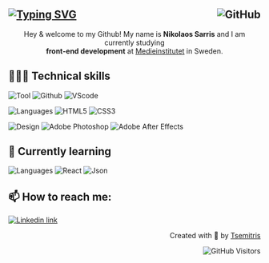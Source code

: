 [![Typing SVG](https://readme-typing-svg.demolab.com?font=Segoe+UI+medium&pause=29&color=000000&vCenter=true&width=435&height=25&lines=Welcome;V%C3%A4lkommen;Velkommen;Tervetuloa;Welkom;%CE%9A%CE%B1%CE%BB%CF%8E%CF%82+%CE%AE%CF%81%CE%B8%CE%B1%CF%84%CE%B5;Dobrodo%C5%A1li;Witamy;%D0%94%D0%BE%D0%B1%D1%80%D0%B5%D0%B4%D0%BE%D1%98%D0%B4%D0%B5%D0%BD;Benvenuta;Velkominn;Bine+ati+venit;%E6%AC%A2%E8%BF%8E;%D9%85%D8%B1%D8%AD%D8%A8%D8%A7%D9%8B;%ED%99%98%EC%98%81)](https://git.io/typing-svg) <img align="right" alt="GitHub" src="https://img.shields.io/badge/dynamic/json?style=for-the-badge&logo=github&label=Followers&query=%24.data.totalSubs&url=https%3A%2F%2Fapi.spencerwoo.com%2Fsubstats%2F%3Fsource%3Dgithub%26queryKey%3Dtsemitris&longCache=true"/>
----------
<!--
[![GitHub followers](https://img.shields.io/github/followers/tsemitris.svg?style=for-the-badge&logo=github&logoColor=white&label=Followers)](https://github.com/tsemitris?tab=followers)
-->

<!-- Header text -->
<p align="center"> 
  Hey & welcome to my Github! My name is <b>Nikolaos Sarris</b> and I am currently studying <br><b>front-end development</b> at <a href="https://medieinstitutet.se/">Medieinstitutet</a> in Sweden.
</p>



## 👨🏻‍💻 Technical skills 


![Tool](https://img.shields.io/badge/tools-grey.svg?style=for-the-badge&logoColor=white)
![Github](https://img.shields.io/badge/GitHub-100000?style=for-the-badge&logo=github&logoColor=white)
![VScode](https://img.shields.io/badge/VSCode-0078D4?style=for-the-badge&logo=visual%20studio%20code&logoColor=white&color=black)




![Languages](https://img.shields.io/badge/Languages-grey.svg?style=for-the-badge&logoColor=white)
![HTML5](https://img.shields.io/badge/HTML5-E34F26?style=for-the-badge&logo=html5&logoColor=white&color=DB5F45)
![CSS3](https://img.shields.io/badge/CSS3-1572B6?style=for-the-badge&logo=css3&logoColor=white&color=DB5F45)


![Design](https://img.shields.io/badge/Design-grey.svg?style=for-the-badge&logoColor=white)
![Adobe Photoshop](https://img.shields.io/badge/Adobe%20Photoshop-31A8FF?style=for-the-badge&logo=Adobe%20Photoshop&logoColor=white&color=black)
![Adobe After Effects](https://img.shields.io/badge/Adobe%20after%20affects-CF96FD?style=for-the-badge&logo=Adobe%20after%20effects&logoColor=white&color=black)


## 🌱 Currently learning

![Languages](https://img.shields.io/badge/Languages-grey.svg?style=for-the-badge&logoColor=white)
![React](https://img.shields.io/badge/React-20232A?style=for-the-badge&logo=react&logoColor=white&color=DB5F45)
![Json](https://img.shields.io/badge/JavaScript-323330?style=for-the-badge&logo=javascript&logoColor=white&color=DB5F45)


<!--
[![Top Langs](https://github-readme-stats.vercel.app/api/top-langs/?username=tsemitris&layout=compact)](https://github.com/tsemitris)
![](https://github-readme-stats.vercel.app/api/top-langs/?username=tsemitris)
![](https://github-readme-streak-stats.herokuapp.com/?user=tsemitris)
-->




## 📫 How to reach me:
[![Linkedin link](https://img.shields.io/badge/LinkedIn-0077B5?style=for-the-badge&logo=linkedin&logoColor=white)](https://www.linkedin.com/in/nikolaos-sarris-a85a63179/)

<p align="right">
  Created with 🖤 by <a href="https://github.com/tsemitris">Tsemitris</a>
</p>
<p align="right">
  <img src="https://komarev.com/ghpvc/?username=tsemitris&style=for-the-badge&logo=github&logoColor=white&label=Visitors" alt="GitHub Visitors">
</p>
